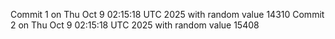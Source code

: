 Commit 1 on Thu Oct  9 02:15:18 UTC 2025 with random value 14310
Commit 2 on Thu Oct  9 02:15:18 UTC 2025 with random value 15408
